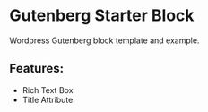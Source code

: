 # Gutenberg Starter Block

Wordpress Gutenberg block template and example.

## Features:

* Rich Text Box
* Title Attribute
